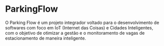 # ParkingFlow
O Parking Flow é um projeto integrador voltado para o desenvolvimento de softwares com foco em IoT (Internet das Coisas) e Cidades Inteligentes, com o objetivo de otimizar a gestão e o monitoramento de vagas de estacionamento de maneira inteligente.
